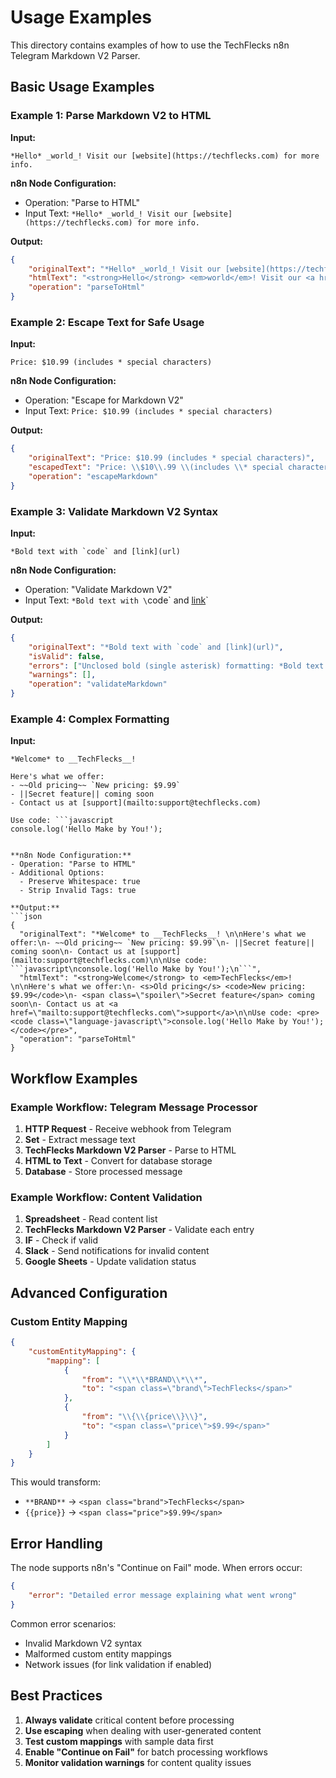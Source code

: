 # Usage Examples

This directory contains examples of how to use the TechFlecks n8n Telegram Markdown V2 Parser.

## Basic Usage Examples

### Example 1: Parse Markdown V2 to HTML

**Input:**

```
*Hello* _world_! Visit our [website](https://techflecks.com) for more info.
```

**n8n Node Configuration:**

- Operation: "Parse to HTML"
- Input Text: `*Hello* _world_! Visit our [website](https://techflecks.com) for more info.`

**Output:**

```json
{
	"originalText": "*Hello* _world_! Visit our [website](https://techflecks.com) for more info.",
	"htmlText": "<strong>Hello</strong> <em>world</em>! Visit our <a href=\"https://techflecks.com\">website</a> for more info.",
	"operation": "parseToHtml"
}
```

### Example 2: Escape Text for Safe Usage

**Input:**

```
Price: $10.99 (includes * special characters)
```

**n8n Node Configuration:**

- Operation: "Escape for Markdown V2"
- Input Text: `Price: $10.99 (includes * special characters)`

**Output:**

```json
{
	"originalText": "Price: $10.99 (includes * special characters)",
	"escapedText": "Price: \\$10\\.99 \\(includes \\* special characters\\)",
	"operation": "escapeMarkdown"
}
```

### Example 3: Validate Markdown V2 Syntax

**Input:**

```
*Bold text with `code` and [link](url)
```

**n8n Node Configuration:**

- Operation: "Validate Markdown V2"
- Input Text: `*Bold text with \`code\` and [link](url)`

**Output:**

```json
{
	"originalText": "*Bold text with `code` and [link](url)",
	"isValid": false,
	"errors": ["Unclosed bold (single asterisk) formatting: *Bold text with `code` and [link](url)"],
	"warnings": [],
	"operation": "validateMarkdown"
}
```

### Example 4: Complex Formatting

**Input:**

````
*Welcome* to __TechFlecks__!

Here's what we offer:
- ~~Old pricing~~ `New pricing: $9.99`
- ||Secret feature|| coming soon
- Contact us at [support](mailto:support@techflecks.com)

Use code: ```javascript
console.log('Hello Make by You!');
````

````

**n8n Node Configuration:**
- Operation: "Parse to HTML"
- Additional Options:
  - Preserve Whitespace: true
  - Strip Invalid Tags: true

**Output:**
```json
{
  "originalText": "*Welcome* to __TechFlecks__! \n\nHere's what we offer:\n- ~~Old pricing~~ `New pricing: $9.99`\n- ||Secret feature|| coming soon\n- Contact us at [support](mailto:support@techflecks.com)\n\nUse code: ```javascript\nconsole.log('Hello Make by You!');\n```",
  "htmlText": "<strong>Welcome</strong> to <em>TechFlecks</em>! \n\nHere's what we offer:\n- <s>Old pricing</s> <code>New pricing: $9.99</code>\n- <span class=\"spoiler\">Secret feature</span> coming soon\n- Contact us at <a href=\"mailto:support@techflecks.com\">support</a>\n\nUse code: <pre><code class=\"language-javascript\">console.log('Hello Make by You!');</code></pre>",
  "operation": "parseToHtml"
}
````

## Workflow Examples

### Example Workflow: Telegram Message Processor

1. **HTTP Request** - Receive webhook from Telegram
2. **Set** - Extract message text
3. **TechFlecks Markdown V2 Parser** - Parse to HTML
4. **HTML to Text** - Convert for database storage
5. **Database** - Store processed message

### Example Workflow: Content Validation

1. **Spreadsheet** - Read content list
2. **TechFlecks Markdown V2 Parser** - Validate each entry
3. **IF** - Check if valid
4. **Slack** - Send notifications for invalid content
5. **Google Sheets** - Update validation status

## Advanced Configuration

### Custom Entity Mapping

```json
{
	"customEntityMapping": {
		"mapping": [
			{
				"from": "\\*\\*BRAND\\*\\*",
				"to": "<span class=\"brand\">TechFlecks</span>"
			},
			{
				"from": "\\{\\{price\\}\\}",
				"to": "<span class=\"price\">$9.99</span>"
			}
		]
	}
}
```

This would transform:

- `**BRAND**` → `<span class="brand">TechFlecks</span>`
- `{{price}}` → `<span class="price">$9.99</span>`

## Error Handling

The node supports n8n's "Continue on Fail" mode. When errors occur:

```json
{
	"error": "Detailed error message explaining what went wrong"
}
```

Common error scenarios:

- Invalid Markdown V2 syntax
- Malformed custom entity mappings
- Network issues (for link validation if enabled)

## Best Practices

1. **Always validate** critical content before processing
2. **Use escaping** when dealing with user-generated content
3. **Test custom mappings** with sample data first
4. **Enable "Continue on Fail"** for batch processing workflows
5. **Monitor validation warnings** for content quality issues
